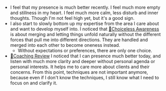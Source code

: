 - I feel that my presence is much better recently. I feel much more empty and stillness in my heart. I feel much more calm, less disturb and inner thoughts. Though I'm not feel high yet, but it's a good sign.
- I also start to slowly bottom up my expertise from the area I care about and want to develop myself into. I noticed that [🌱Choiceless Awareness](<🌱Choiceless Awareness.md>) is about merging and letting things unfold naturally without the different forces that pull me into different directions. They are handled and merged into each other to become oneness instead.
    - Without expectations or preferences, there are only one choice.
- [📝Coaching Review](<📝Coaching Review.md>) I noticed that I can presence much better today, and listen with much more clarity and deeper without personal agenda or personal interests. It helps me to care more about clients and their concerns. From this point, techniques are not important anymore, because even if I don't know the techniques, I still know what I need to focus on and clarify it.
